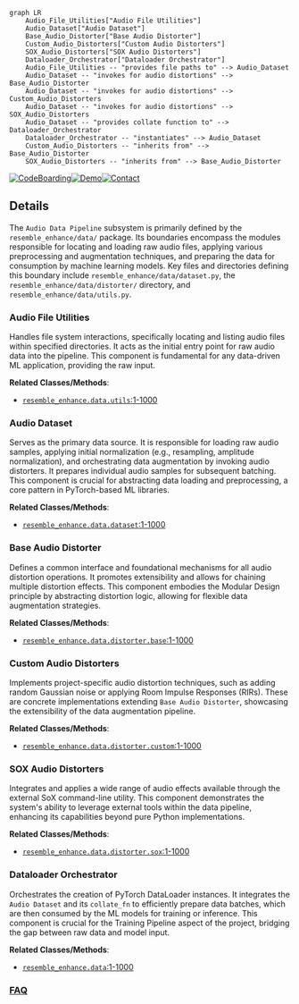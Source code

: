 ```mermaid
graph LR
    Audio_File_Utilities["Audio File Utilities"]
    Audio_Dataset["Audio Dataset"]
    Base_Audio_Distorter["Base Audio Distorter"]
    Custom_Audio_Distorters["Custom Audio Distorters"]
    SOX_Audio_Distorters["SOX Audio Distorters"]
    Dataloader_Orchestrator["Dataloader Orchestrator"]
    Audio_File_Utilities -- "provides file paths to" --> Audio_Dataset
    Audio_Dataset -- "invokes for audio distortions" --> Base_Audio_Distorter
    Audio_Dataset -- "invokes for audio distortions" --> Custom_Audio_Distorters
    Audio_Dataset -- "invokes for audio distortions" --> SOX_Audio_Distorters
    Audio_Dataset -- "provides collate function to" --> Dataloader_Orchestrator
    Dataloader_Orchestrator -- "instantiates" --> Audio_Dataset
    Custom_Audio_Distorters -- "inherits from" --> Base_Audio_Distorter
    SOX_Audio_Distorters -- "inherits from" --> Base_Audio_Distorter
```

[![CodeBoarding](https://img.shields.io/badge/Generated%20by-CodeBoarding-9cf?style=flat-square)](https://github.com/CodeBoarding/GeneratedOnBoardings)[![Demo](https://img.shields.io/badge/Try%20our-Demo-blue?style=flat-square)](https://www.codeboarding.org/demo)[![Contact](https://img.shields.io/badge/Contact%20us%20-%20contact@codeboarding.org-lightgrey?style=flat-square)](mailto:contact@codeboarding.org)

## Details

The `Audio Data Pipeline` subsystem is primarily defined by the `resemble_enhance/data/` package. Its boundaries encompass the modules responsible for locating and loading raw audio files, applying various preprocessing and augmentation techniques, and preparing the data for consumption by machine learning models. Key files and directories defining this boundary include `resemble_enhance/data/dataset.py`, the `resemble_enhance/data/distorter/` directory, and `resemble_enhance/data/utils.py`.

### Audio File Utilities
Handles file system interactions, specifically locating and listing audio files within specified directories. It acts as the initial entry point for raw audio data into the pipeline. This component is fundamental for any data-driven ML application, providing the raw input.


**Related Classes/Methods**:

- <a href="https://github.com/resemble-ai/resemble-enhance/blob/main/resemble_enhance/data/utils.py#L1-L1000" target="_blank" rel="noopener noreferrer">`resemble_enhance.data.utils`:1-1000</a>


### Audio Dataset
Serves as the primary data source. It is responsible for loading raw audio samples, applying initial normalization (e.g., resampling, amplitude normalization), and orchestrating data augmentation by invoking audio distorters. It prepares individual audio samples for subsequent batching. This component is crucial for abstracting data loading and preprocessing, a core pattern in PyTorch-based ML libraries.


**Related Classes/Methods**:

- <a href="https://github.com/resemble-ai/resemble-enhance/blob/main/resemble_enhance/data/dataset.py#L1-L1000" target="_blank" rel="noopener noreferrer">`resemble_enhance.data.dataset`:1-1000</a>


### Base Audio Distorter
Defines a common interface and foundational mechanisms for all audio distortion operations. It promotes extensibility and allows for chaining multiple distortion effects. This component embodies the Modular Design principle by abstracting distortion logic, allowing for flexible data augmentation strategies.


**Related Classes/Methods**:

- <a href="https://github.com/resemble-ai/resemble-enhance/blob/main/resemble_enhance/data/distorter/base.py#L1-L1000" target="_blank" rel="noopener noreferrer">`resemble_enhance.data.distorter.base`:1-1000</a>


### Custom Audio Distorters
Implements project-specific audio distortion techniques, such as adding random Gaussian noise or applying Room Impulse Responses (RIRs). These are concrete implementations extending `Base Audio Distorter`, showcasing the extensibility of the data augmentation pipeline.


**Related Classes/Methods**:

- <a href="https://github.com/resemble-ai/resemble-enhance/blob/main/resemble_enhance/data/distorter/custom.py#L1-L1000" target="_blank" rel="noopener noreferrer">`resemble_enhance.data.distorter.custom`:1-1000</a>


### SOX Audio Distorters
Integrates and applies a wide range of audio effects available through the external SoX command-line utility. This component demonstrates the system's ability to leverage external tools within the data pipeline, enhancing its capabilities beyond pure Python implementations.


**Related Classes/Methods**:

- <a href="https://github.com/resemble-ai/resemble-enhance/blob/main/resemble_enhance/data/distorter/sox.py#L1-L1000" target="_blank" rel="noopener noreferrer">`resemble_enhance.data.distorter.sox`:1-1000</a>


### Dataloader Orchestrator
Orchestrates the creation of PyTorch DataLoader instances. It integrates the `Audio Dataset` and its `collate_fn` to efficiently prepare data batches, which are then consumed by the ML models for training or inference. This component is crucial for the Training Pipeline aspect of the project, bridging the gap between raw data and model input.


**Related Classes/Methods**:

- <a href="https://github.com/resemble-ai/resemble-enhance/blob/main/resemble_enhance/data/__init__.py#L1-L1000" target="_blank" rel="noopener noreferrer">`resemble_enhance.data`:1-1000</a>




### [FAQ](https://github.com/CodeBoarding/GeneratedOnBoardings/tree/main?tab=readme-ov-file#faq)